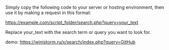 
Simply copy the following code to your server or hosting environment, then use it by making a request in this format:

https://example.com/script_folder/search.php?query=your_text

Replace your_text with the search term or query you want to look for.

demo: https://winistorm.ru/x/search/index.php?query=GitHub

